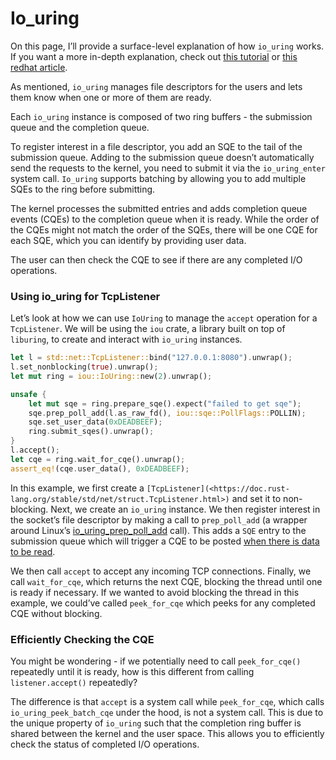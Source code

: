 # Io_uring

On this page, I’ll provide a surface-level explanation of how `io_uring` works. If you want a more in-depth explanation, check out [this tutorial](https://unixism.net/loti/what_is_io_uring.html) or [this redhat article](https://developers.redhat.com/articles/2023/04/12/why-you-should-use-iouring-network-io#:~:text=io_uring).

As mentioned, `io_uring` manages file descriptors for the users and lets them know when one or more of them are ready.

Each `io_uring` instance is composed of two ring buffers - the submission queue and the completion queue.

To register interest in a file descriptor, you add an SQE to the tail of the submission queue.  Adding to the submission queue doesn’t automatically send the requests to the kernel, you need to submit it via the `io_uring_enter` system call. `Io_uring` supports batching by allowing you to add multiple SQEs to the ring before submitting.

The kernel processes the submitted entries and adds completion queue events (CQEs) to the completion queue when it is ready. While the order of the CQEs might not match the order of the SQEs, there will be one CQE for each SQE, which you can identify by providing user data.

The user can then check the CQE to see if there are any completed I/O operations.

### Using io_uring for TcpListener

Let’s look at how we can use `IoUring` to manage the `accept` operation for a `TcpListener`. We will be using the `iou` crate, a library built on top of `liburing`, to create and interact with `io_uring` instances.

```rust
let l = std::net::TcpListener::bind("127.0.0.1:8080").unwrap();
l.set_nonblocking(true).unwrap();
let mut ring = iou::IoUring::new(2).unwrap();

unsafe {
    let mut sqe = ring.prepare_sqe().expect("failed to get sqe");
    sqe.prep_poll_add(l.as_raw_fd(), iou::sqe::PollFlags::POLLIN);
    sqe.set_user_data(0xDEADBEEF);
    ring.submit_sqes().unwrap();
}
l.accept();
let cqe = ring.wait_for_cqe().unwrap();
assert_eq!(cqe.user_data(), 0xDEADBEEF);
```

In this example, we first create a `[TcpListener](<https://doc.rust-lang.org/stable/std/net/struct.TcpListener.html>)` and set it to non-blocking. Next, we create an `io_uring` instance. We then register interest in the socket’s file descriptor by making a call to `prep_poll_add` (a wrapper around Linux’s [io_uring_prep_poll_add](https://man7.org/linux/man-pages/man3/io_uring_prep_poll_add.3.html) call). This adds a `SQE` entry to the submission queue which will trigger a CQE to be posted [when there is data to be read](https://github.com/nix-rust/nix/blob/e7c877abf73f7f74e358f260683b70ce46db13b0/src/poll.rs#L127).

We then call `accept` to accept any incoming TCP connections. Finally, we call `wait_for_cqe`, which returns the next CQE, blocking the thread until one is ready if necessary. If we wanted to avoid blocking the thread in this example, we could’ve called `peek_for_cqe` which peeks for any completed CQE without blocking.

### Efficiently Checking the CQE

You might be wondering - if we potentially need to call `peek_for_cqe()` repeatedly until it is ready, how is this different from calling `listener.accept()` repeatedly?

The difference is that `accept` is a system call while `peek_for_cqe`, which calls `io_uring_peek_batch_cqe` under the hood, is not a system call. This is due to the unique property of `io_uring` such that the completion ring buffer is shared between the kernel and the user space. This allows you to efficiently check the status of completed I/O operations.
